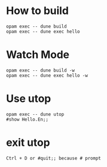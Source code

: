 # How to build
    opam exec -- dune build
    opam exec -- dune exec hello
# Watch Mode
    opam exec -- dune build -w
    opam exec -- dune exec hello -w
# Use utop
    opam exec -- dune utop
    #show Hello.En;;
# exit utop
    Ctrl + D or #quit;; because # prompt

